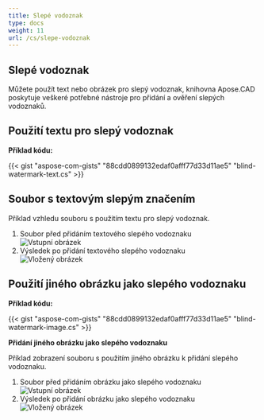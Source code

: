 ```yaml
---
title: Slepé vodoznak
type: docs
weight: 11
url: /cs/slepe-vodoznak
---
```


## **Slepé vodoznak**

Můžete použít text nebo obrázek pro slepý vodoznak, knihovna Apose.CAD poskytuje veškeré potřebné nástroje pro přidání a ověření slepých vodoznaků.

## **Použití textu pro slepý vodoznak**

**Příklad kódu:**

{{< gist "aspose-com-gists" "88cdd0899132edaf0afff77d33d11ae5" "blind-watermark-text.cs" >}}

## **Soubor s textovým slepým značením**

Příklad vzhledu souboru s použitím textu pro slepý vodoznak.

1. Soubor před přidáním textového slepého vodoznaku<br>
![Vstupní obrázek](/_assets/Tyrannosaurus.dxf_input.png)<br>
1. Výsledek po přidání textového slepého vodoznaku<br>
![Vložený obrázek](/_assets/Tyrannosaurus.dxf_embedded.png)

## **Použití jiného obrázku jako slepého vodoznaku**

**Příklad kódu:**

{{< gist "aspose-com-gists" "88cdd0899132edaf0afff77d33d11ae5" "blind-watermark-image.cs" >}}

**Přidání jiného obrázku jako slepého vodoznaku**

Příklad zobrazení souboru s použitím jiného obrázku k přidání slepého vodoznaku.

1. Soubor před přidáním obrázku jako slepého vodoznaku<br>
![Vstupní obrázek](/_assets/robot_handling_cell.dwg_input.png)<br>
1. Výsledek po přidání obrázku jako slepého vodoznaku<br>
![Vložený obrázek](/_assets/robot_handling_cell.dwg_embedded.png)
